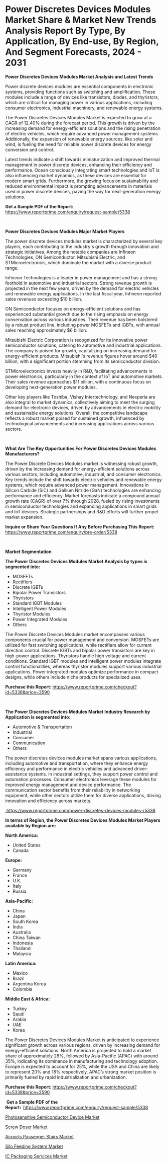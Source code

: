 <p><h1>Power Discretes Devices Modules Market Share & Market New Trends Analysis Report By Type, By Application, By End-use, By Region, And Segment Forecasts, 2024 - 2031</h1></p><p><strong>Power Discretes Devices Modules Market Analysis and Latest Trends</strong></p>
<p><p>Power discrete devices modules are essential components in electronic systems, providing functions such as switching and amplification. These modules include a range of devices like transistors, diodes, and thyristors, which are critical for managing power in various applications, including consumer electronics, industrial machinery, and renewable energy systems.</p><p>The Power Discretes Devices Modules Market is expected to grow at a CAGR of 12.40% during the forecast period. This growth is driven by the increasing demand for energy-efficient solutions and the rising penetration of electric vehicles, which require advanced power management systems. Additionally, the expansion of renewable energy sources, like solar and wind, is fueling the need for reliable power discrete devices for energy conversion and control.</p><p>Latest trends indicate a shift towards miniaturization and improved thermal management in power discrete devices, enhancing their efficiency and performance. Ocean consciously integrating smart technologies and IoT is also influencing market dynamics, as these devices are essential for modern smart grids. Furthermore, the growing focus on sustainability and reduced environmental impact is prompting advancements in materials used in power discrete devices, paving the way for next-generation energy solutions.</p></p>
<p><strong>Get a Sample PDF of the Report:&nbsp;</strong> <a href="https://www.reportprime.com/enquiry/request-sample/5338">https://www.reportprime.com/enquiry/request-sample/5338</a></p>
<p>&nbsp;</p>
<p><strong>Power Discretes Devices Modules Major Market Players</strong></p>
<p><p>The power discrete devices modules market is characterized by several key players, each contributing to the industry's growth through innovation and strategic initiatives. Among the notable companies are Infineon Technologies, ON Semiconductor, Mitsubishi Electric, and STMicroelectronics, which dominate the market with a diverse product range.</p><p>Infineon Technologies is a leader in power management and has a strong foothold in automotive and industrial sectors. Strong revenue growth is projected in the next few years, driven by the demand for electric vehicles and renewable energy applications. In the last fiscal year, Infineon reported sales revenues exceeding $10 billion.</p><p>ON Semiconductor focuses on energy-efficient solutions and has experienced substantial growth due to the rising emphasis on energy conservation across various industries. Their revenue has been bolstered by a robust product line, including power MOSFETs and IGBTs, with annual sales reaching approximately $6 billion.</p><p>Mitsubishi Electric Corporation is recognized for its innovative power semiconductor solutions, catering to automotive and industrial applications. The company is poised for growth, capitalizing on increasing demand for energy-efficient products. Mitsubishi's revenue figures hover around $40 billion, with a significant portion stemming from its semiconductor division.</p><p>STMicroelectronics invests heavily in R&D, facilitating advancements in power electronics, particularly in the context of IoT and automotive markets. Their sales revenue approaches $11 billion, with a continuous focus on developing next-generation power modules.</p><p>Other key players like Toshiba, Vishay Intertechnology, and Nexperia are also integral to market dynamics, collectively aiming to meet the surging demand for electronic devices, driven by advancements in electric mobility and sustainable energy solutions. Overall, the competitive landscape reflects a robust market poised for sustained growth, influenced by technological advancements and increasing applications across various sectors.</p></p>
<p>&nbsp;</p>
<p><strong>What Are The Key Opportunities For Power Discretes Devices Modules Manufacturers?</strong></p>
<p><p>The Power Discrete Devices Modules market is witnessing robust growth, driven by the increasing demand for energy-efficient solutions across various sectors, including automotive, industrial, and consumer electronics. Key trends include the shift towards electric vehicles and renewable energy systems, which require advanced power management. Innovations in Silicon Carbide (SiC) and Gallium Nitride (GaN) technologies are enhancing performance and efficiency. Market forecasts indicate a compound annual growth rate (CAGR) of over 7% through 2028, fueled by rising investments in semiconductor technologies and expanding applications in smart grids and IoT devices. Strategic partnerships and R&D efforts will further propel market expansion.</p></p>
<p><strong>Inquire or Share Your Questions If Any Before Purchasing This Report:</strong> <a href="https://www.reportprime.com/enquiry/pre-order/5338">https://www.reportprime.com/enquiry/pre-order/5338</a></p>
<p>&nbsp;</p>
<p><strong>Market Segmentation</strong></p>
<p><strong>The Power Discretes Devices Modules Market Analysis by types is segmented into:</strong></p>
<p><ul><li>MOSFETs</li><li>Rectifiers</li><li>Discrete IGBTs</li><li>Bipolar Power Transistors</li><li>Thyristors</li><li>Standard IGBT Modules</li><li>Intelligent Power Modules</li><li>Thyristor Modules</li><li>Power Integrated Modules</li><li>Others</li></ul></p>
<p><p>The Power Discrete Devices Modules market encompasses various components crucial for power management and conversion. MOSFETs are utilized for fast switching applications, while rectifiers allow for current direction control. Discrete IGBTs and bipolar power transistors are key in high-power applications. Thyristors handle high voltage and current conditions. Standard IGBT modules and intelligent power modules integrate control functionalities, whereas thyristor modules support various industrial applications. Power integrated modules optimize performance in compact designs, while others include niche products for specialized uses.</p></p>
<p><strong>Purchase this Report:&nbsp;</strong><a href="https://www.reportprime.com/checkout?id=5338&price=3590">https://www.reportprime.com/checkout?id=5338&price=3590</a></p>
<p>&nbsp;</p>
<p><strong>The Power Discretes Devices Modules Market Industry Research by Application is segmented into:</strong></p>
<p><ul><li>Automotive & Transportation</li><li>Industrial</li><li>Consumer</li><li>Communication</li><li>Others</li></ul></p>
<p><p>The power discretes devices modules market spans various applications, including automotive and transportation, where they enhance energy efficiency and performance in electric vehicles and advanced driver-assistance systems. In industrial settings, they support power control and automation processes. Consumer electronics leverage these modules for improved energy management and device performance. The communication sector benefits from their reliability in networking equipment, while other sectors utilize them for diverse applications, driving innovation and efficiency across markets.</p></p>
<p><a href="https://www.reportprime.com/power-discretes-devices-modules-r5338">&nbsp;https://www.reportprime.com/power-discretes-devices-modules-r5338</a></p>
<p><strong>In terms of Region, the Power Discretes Devices Modules Market Players available by Region are:</strong></p>
<p>
    <p> <strong> North America: </strong>
        <ul>
            <li>United States</li>
            <li>Canada</li>
        </ul>
        </p> 
    <p> <strong> Europe: </strong>
        <ul>
            <li>Germany</li>
            <li>France</li>
            <li>U.K.</li>
            <li>Italy</li>
            <li>Russia</li>
        </ul>
        </p> 
    <p> <strong> Asia-Pacific: </strong>
        <ul>
            <li>China</li>
            <li>Japan</li>
            <li>South Korea</li>
            <li>India</li>
            <li>Australia</li>
            <li>China Taiwan</li>
            <li>Indonesia</li>
            <li>Thailand</li>
            <li>Malaysia</li>
        </ul>
        </p> 
    <p> <strong> Latin America: </strong>
        <ul>
            <li>Mexico</li>
            <li>Brazil</li>
            <li>Argentina Korea</li>
            <li>Colombia</li>
        </ul>
        </p> 
    <p> <strong> Middle East & Africa: </strong>
        <ul>
            <li>Turkey</li>
            <li>Saudi</li>
            <li>Arabia</li>
            <li>UAE</li>
            <li>Korea</li>
        </ul>
    </p>
    </p>
<p><p>The Power Discretes Devices Modules Market is anticipated to experience significant growth across various regions, driven by increasing demand for energy-efficient solutions. North America is projected to hold a market share of approximately 28%, followed by Asia-Pacific (APAC) with around 35%, indicating its dominance in manufacturing and technology adoption. Europe is expected to account for 25%, while the USA and China are likely to represent 20% and 18% respectively. APAC’s strong market position is primarily fueled by rapid industrialization and urbanization.</p></p>
<p><strong>Purchase this Report: </strong><a href="https://www.reportprime.com/checkout?id=5338&price=3590">https://www.reportprime.com/checkout?id=5338&price=3590</a></p>
<p>&nbsp;<strong>Get a Sample PDF of the Report:&nbsp;&nbsp;</strong><a href="https://www.reportprime.com/enquiry/request-sample/5338">https://www.reportprime.com/enquiry/request-sample/5338</a></p>
<p><strong></strong></p>
<p><p><a href="https://github.com/ygfu6u/Market-Research-Report-List-1/blob/main/photosensitive-semiconductor-device-market.md">Photosensitive Semiconductor Device Market</a></p><p><a href="https://www.linkedin.com/pulse/global-screw-doser-market-analysis-key-trends-future-tm3ke?trackingId=xZJxqloOTIG4WL%2BJN%2F9GbQ%3D%3D">Screw Doser Market</a></p><p><a href="https://issuu.com/reportprime-2/docs/airports-passenger-stairs-market-si_749b6f8ccea3a8">Airports Passenger Stairs Market</a></p><p><a href="https://www.linkedin.com/pulse/silo-feeding-system-industry-insights-report-analyzing-n2lse?trackingId=9hlbwGBtQIacXISl79ibvQ%3D%3D">Silo Feeding System Market</a></p><p><a href="https://github.com/mahnoor2003/Market-Research-Report-List-6/blob/main/ic-packaging-services-market.md">IC Packaging Services Market</a></p></p>